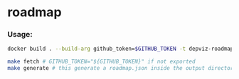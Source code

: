 # roadmap

### Usage:

```bash
docker build . --build-arg github_token=$GITHUB_TOKEN -t depviz-roadmap
```
    
```bash
make fetch # GITHUB_TOKEN="${GITHUB_TOKEN}" if not exported
make generate # this generate a roadmap.json inside the output directory
```
